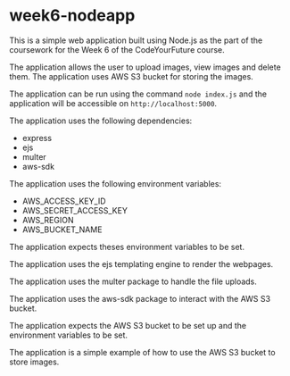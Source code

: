 # week6-nodeapp

This is a simple web application built using Node.js as the part of the coursework for the Week 6 of the CodeYourFuture course.

The application allows the user to upload images, view images and delete them. The application uses AWS S3 bucket for storing the images.

The application can be run using the command `node index.js` and the application will be accessible on `http://localhost:5000`.

The application uses the following dependencies:

- express
- ejs
- multer
- aws-sdk

The application uses the following environment variables:

- AWS_ACCESS_KEY_ID
- AWS_SECRET_ACCESS_KEY
- AWS_REGION
- AWS_BUCKET_NAME

The application expects theses environment variables to be set.

The application uses the ejs templating engine to render the webpages.

The application uses the multer package to handle the file uploads.

The application uses the aws-sdk package to interact with the AWS S3 bucket.

The application expects the AWS S3 bucket to be set up and the environment variables to be set.

The application is a simple example of how to use the AWS S3 bucket to store images.
